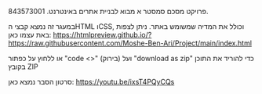 פרויקט מסכם סמסטר א
מבוא לבניית אתרים באינטרנט.
843573001.

במעגר זה נמצא קבצי הHTML וCSS, וכולל את המדיה שמשומש באתר.
ניתן לצפות באת עצמו כאן: 
    https://htmlpreview.github.io/?https://raw.githubusercontent.com/Moshe-Ben-Ari/Project/main/index.html

 או ללחוץ על כפתור "code <>" (בירוק) ועל "download as zip" כדי להוריד את התוכן בקובץ ZIP

סרטון הסבר נמצא כאן:
    https://youtu.be/ixsT4PQyCQs
    

